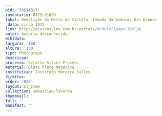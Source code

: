 ```yaml
---
pid: '33514317'
inventario: 037SL01090
label: Demolição do Morro do Castelo, tomada da Avenida Rio Branco
_data: circa 1922
link: http://acervos.ims.com.br/portals/#/detailpage/104124
autor: Autoria desconhecida
wikidata: 
largura: '180'
altura: '130'
tipo: Photograph
descricao: 
processo: Gelatin Silver Process
material: Glass Plate Negative
instituicao: Instituto Moreira Salles
direitos: 
order: '020'
layout: sl_item
collection: sebastiao-lacerda
thumbnail: ''
full: ''
manifest: ''
---
```

